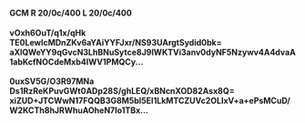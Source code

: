 #### GCM R 20/0c/400 L 20/0c/400
**vOxh6OuT/q1x/qHk**<br/>**TE0LewIcMDnZKv6aYAiYYFJxr/NS93UArgtSydid0bk=**<br/>**aXlQWeYY9qGvcN3LhBNuSytce8J9IWKTVi3anv0dyNF5Nzywv4A4dvaA1abKcfNOCdeMxb4IWV1PMQCy...**<br/><br/>
**0uxSV5G/O3R97MNa**<br/>**Ds1RzReKPuvGWt0ADp28S/ghLEQ/xBNcnXOD82Asx8Q=**<br/>**xiZUD+JTCWwN17FQQB3G8M5bI5EI1LkMTCZUVc2OLIxV+a+ePsMCuD/W2KCTh8hJRWhuAOheN7Io1TBx...**